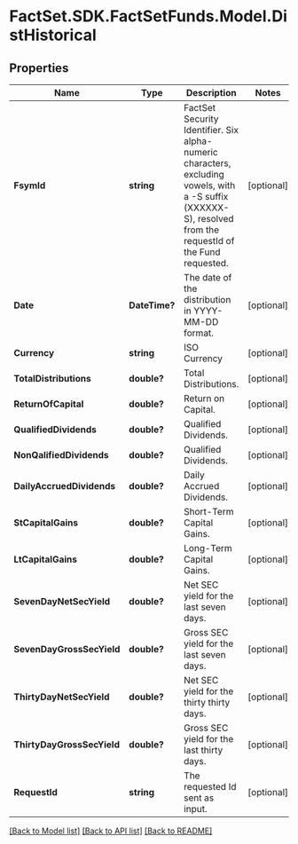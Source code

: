 # FactSet.SDK.FactSetFunds.Model.DistHistorical

## Properties

Name | Type | Description | Notes
------------ | ------------- | ------------- | -------------
**FsymId** | **string** | FactSet Security Identifier. Six alpha-numeric characters, excluding vowels, with a -S suffix (XXXXXX-S), resolved from the requestId of the Fund requested. | [optional] 
**Date** | **DateTime?** | The date of the distribution in YYYY-MM-DD format. | [optional] 
**Currency** | **string** | ISO Currency | [optional] 
**TotalDistributions** | **double?** | Total Distributions. | [optional] 
**ReturnOfCapital** | **double?** | Return on Capital. | [optional] 
**QualifiedDividends** | **double?** | Qualified Dividends. | [optional] 
**NonQalifiedDividends** | **double?** | Qualified Dividends. | [optional] 
**DailyAccruedDividends** | **double?** | Daily Accrued Dividends. | [optional] 
**StCapitalGains** | **double?** | Short-Term Capital Gains. | [optional] 
**LtCapitalGains** | **double?** | Long-Term Capital Gains. | [optional] 
**SevenDayNetSecYield** | **double?** | Net SEC yield for the last seven days. | [optional] 
**SevenDayGrossSecYield** | **double?** | Gross SEC yield for the last seven days. | [optional] 
**ThirtyDayNetSecYield** | **double?** | Net SEC yield for the thirty thirty days. | [optional] 
**ThirtyDayGrossSecYield** | **double?** | Gross SEC yield for the last thirty days. | [optional] 
**RequestId** | **string** | The requested Id sent as input. | [optional] 

[[Back to Model list]](../README.md#documentation-for-models) [[Back to API list]](../README.md#documentation-for-api-endpoints) [[Back to README]](../README.md)


